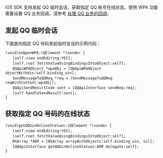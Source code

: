 iOS SDK 支持发起 QQ 临时会话，获取指定 QQ 帐号在线状态。使用 WPA 功能需要设置 QQ 业务回调，请参考 [处理 QQ 业务的回调](http://tcecqpoc.fsphere.cn/document/product/630/11887)。


## 发起 QQ 临时会话
下面是向指定 QQ 号码发起临时会话的示例代码：
```
(void)onOpenWPA:(QElement *)sender {
　　[self.view endEditing:YES];
　　[self.root fetchValueUsingBindingsIntoObject:self];
　　QQApiWPAObject *wpaObj = [QQApiWPAObject objectWithUin:self.binding_uin];
　　SendMessageToQQReq *req = [SendMessageToQQReq reqWithContent:wpaObj];
　　QQApiSendResultCode sent = [QQApiInterface sendReq:req];
　　[self handleSendResult:sent];
}
```

## 获取指定 QQ 号码的在线状态
```
(void)getQQUinOnlineStatues:(QElement *)sender {
　　[self.view endEditing:YES];
　　[self.root fetchValueUsingBindingsIntoObject:self];
　　NSArray *ARR = [NSArray arrayWithObjects:self.binding_uin, nil];
　　[QQApiInterface getQQUinOnlineStatues:ARR delegate:self];
}
```
